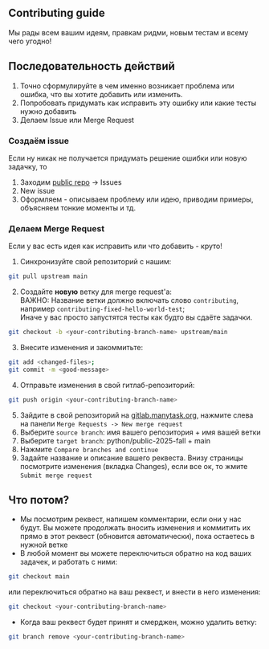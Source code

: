 ## Contributing guide

Мы рады всем вашим идеям, правкам ридми, новым тестам и всему чего угодно!  

## Последовательность действий
1. Точно сформулируйте в чем именно возникает проблема или ошибка, что вы хотите добавить или изменить. 
2. Попробовать придумать как исправить эту ошибку или какие тесты нужно добавить
3. Делаем Issue или Merge Request

### Создаём issue 
Если ну никак не получается придумать решение ошибки или новую задачку, то 
1. Заходим [public repo](https://gitlab.manytask.org/python/public-2025-fall) -> Issues 
2. New issue 
3. Оформляем - описываем проблему или идею, приводим примеры, объясняем тонкие моменты и тд.


### Делаем Merge Request 
Если у вас есть идея как исправить или что добавить - круто!  

1. Синхронизуйте свой репозиторий с нашим:
```bash
git pull upstream main
```
2. Создайте **новую** ветку для merge request'а:  
ВАЖНО: Название ветки должно включать слово `contributing`, например `contributing-fixed-hello-world-test`;  
Иначе у вас просто запустятся тесты как будто вы сдаёте задачки. 
```bash
git checkout -b <your-contributing-branch-name> upstream/main
```
3. Внесите изменения и закоммитьте:
```bash
git add <changed-files>;
git commit -m <good-message>
```
4. Отправьте изменения в свой гитлаб-репозиторий:
```bash
git push origin <your-contributing-branch-name>
```
5. Зайдите в свой репозиторий на [gitlab.manytask.org](gitlab.manytask.org), нажмите слева на панели `Merge Requests -> New merge request`
6. Выберите `source branch`: имя вашего репозитория + имя вашей ветки <your-contributing-branch-name>
7. Выберите `target branch`: python/public-2025-fall + main
8. Нажмите `Compare branches and continue`
9. Задайте название и описание вашего реквеста. Внизу страницы посмотрите изменения (вкладка Changes), если все ок, то жмите `Submit merge request`

## Что потом?
* Мы посмотрим реквест, напишем комментарии, если они у нас будут. Вы можете продолжать вносить изменения и коммитить их прямо в этот реквест (обновится автоматически), пока остаетесь в нужной ветке
* В любой момент вы можете переключиться обратно на код ваших задачек, и работать с ними:
```bash
git checkout main
```
или переключиться обратно на ваш реквест, и внести в него изменения:
```bash
git checkout <your-contributing-branch-name>
```
* Когда ваш реквест будет принят и смерджен, можно удалить ветку:
```bash
git branch remove <your-contributing-branch-name>
```
